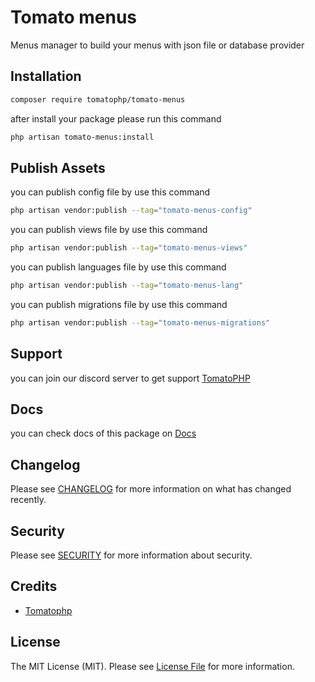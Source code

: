 # Tomato menus

Menus manager to build your menus with json file or database provider

## Installation

```bash
composer require tomatophp/tomato-menus
```
after install your package please run this command

```bash
php artisan tomato-menus:install
```

## Publish Assets

you can publish config file by use this command

```bash
php artisan vendor:publish --tag="tomato-menus-config"
```

you can publish views file by use this command

```bash
php artisan vendor:publish --tag="tomato-menus-views"
```

you can publish languages file by use this command

```bash
php artisan vendor:publish --tag="tomato-menus-lang"
```

you can publish migrations file by use this command

```bash
php artisan vendor:publish --tag="tomato-menus-migrations"
```

## Support

you can join our discord server to get support [TomatoPHP](https://discord.gg/Xqmt35Uh)

## Docs

you can check docs of this package on [Docs](https://docs.tomatophp.com/plugins/laravel-package-generator)

## Changelog

Please see [CHANGELOG](CHANGELOG.md) for more information on what has changed recently.

## Security

Please see [SECURITY](SECURITY.md) for more information about security.

## Credits

- [Tomatophp](mailto:info@3x1.io)

## License

The MIT License (MIT). Please see [License File](LICENSE.md) for more information.
